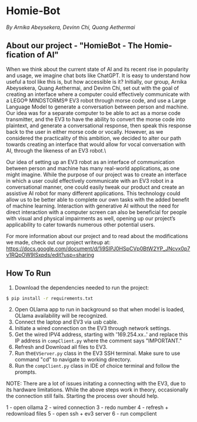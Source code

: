 # Homie-Bot

*By Arnika Abeysekera, Devinn Chi, Quang Aethermai*


## About our project - "HomieBot - The Homie-fication of AI"

When we think about the current state of AI and its recent rise in popularity and usage, we imagine chat bots like ChatGPT. It is easy to understand how useful a tool like this is, but how accessible is it? Initially, our group, Arnika Abeysekera, Quang Aethermai, and Devinn Chi, set out with the goal of creating an interface where a computer could effectively communicate with a LEGO® MINDSTORMS® EV3 robot through morse code, and use a Large Language Model to generate a conversation between person and machine. Our idea was for a separate computer to be able to act as a morse code transmitter, and the EV3 to have the ability to convert the morse code into plaintext, and generate a conversational response, then speak this response back to the user in either morse code or vocally. However, as we considered the practicality of this ambition, we decided to alter our path towards creating an interface that would allow for vocal conversation with AI, through the likeness of an EV3 robot.\

Our idea of setting up an EV3 robot as an interface of communication between person and machine has many real-world applications, as one might imagine. While the purpose of our project was to create an interface in which a user could effectively communicate with an EV3 robot in a conversational manner, one could easily tweak our product and create an assistive AI robot for many different applications. This technology could allow us to be better able to complete our own tasks with the added benefit of machine learning. 
Interaction with generative AI without the need for direct interaction with a computer screen can also be beneficial for people with visual and physical impairments as well, opening up our project’s applicability to cater towards numerous other potential users.


For more information about our project and to read about the modifications we made, check out our project writeup at: 
https://docs.google.com/document/d/1i9SIPJ0HSpCVp0BtW2YP_JNcvx0p7v1RQpOW9lSxpds/edit?usp=sharing


## How To Run

1. Download the dependencies needed to run the project:
```bash
$ pip install -r requirements.txt
```
2. Open OLlama app to run in background so that when model is loaded, OLlama availability will be recognized.
3. Connect the laptop and EV3 via usb cable. 
4. Initiate a wired connection on the EV3 through network settings. 
5. Get the wired IPV4 address, starting with '169.254.xx..' and replace this IP address in `compClient.py` where the comment says "IMPORTANT."
6. Refresh and Download all files to EV3. 
7. Run the`EVServer.py` class in the EV3 SSH terminal. Make sure to use command "cd" to navigate to working directory.
8. Run the `compClient.py` class in IDE of choice terminal and follow the prompts. 

NOTE: There are a lot of issues initating a connecting with the EV3, due to its hardware limitations. While the above steps work in theory, occasionally the connection still fails. Starting the process over should help. 

1 - open ollama
2 - wired connection
3 - redo number
4 - refresh + redownload files
5 - open ssh + ev3 server
6 - run compclient